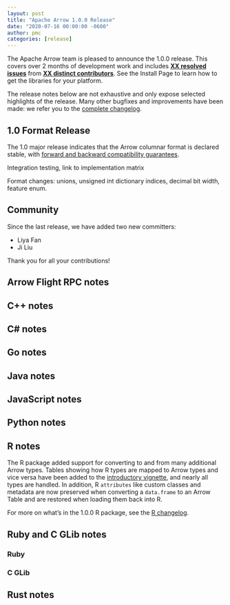 ```yaml
---
layout: post
title: "Apache Arrow 1.0.0 Release"
date: "2020-07-16 00:00:00 -0600"
author: pmc
categories: [release]
---
```

<!--
{% comment %}
Licensed to the Apache Software Foundation (ASF) under one or more
contributor license agreements.  See the NOTICE file distributed with
this work for additional information regarding copyright ownership.
The ASF licenses this file to you under the Apache License, Version 2.0
(the "License"); you may not use this file except in compliance with
the License.  You may obtain a copy of the License at

http://www.apache.org/licenses/LICENSE-2.0

Unless required by applicable law or agreed to in writing, software
distributed under the License is distributed on an "AS IS" BASIS,
WITHOUT WARRANTIES OR CONDITIONS OF ANY KIND, either express or implied.
See the License for the specific language governing permissions and
limitations under the License.
{% endcomment %}
-->

The Apache Arrow team is pleased to announce the 1.0.0 release. This covers
over 2 months of development work and includes [**XX resolved issues**][1]
from [**XX distinct contributors**][2]. See the Install Page to learn how to
get the libraries for your platform.

The release notes below are not exhaustive and only expose selected highlights
of the release. Many other bugfixes and improvements have been made: we refer
you to the [complete changelog][3].

## 1.0 Format Release

The 1.0 major release indicates that the Arrow columnar format is declared
stable, with [forward and backward compatibility guarantees][5].

Integration testing, link to implementation matrix

Format changes: unions, unsigned int dictionary indices, decimal bit width, feature enum.

## Community

Since the last release, we have added two new committers:

* Liya Fan
* Ji Liu

Thank you for all your contributions!

<!-- Acknowledge and link to any new committers and PMC members since the last release. See previous release announcements for examples. -->

## Arrow Flight RPC notes

## C++ notes

## C# notes

## Go notes

## Java notes

## JavaScript notes

## Python notes

## R notes

The R package added support for converting to and from many additional Arrow types. Tables showing how R types are mapped to Arrow types and vice versa have been added to the [introductory vignette][6], and nearly all types are handled. In addition, R `attributes` like custom classes and metadata are now preserved when converting a `data.frame` to an Arrow Table and are restored when loading them back into R.

For more on what’s in the 1.0.0 R package, see the [R changelog][4].

## Ruby and C GLib notes

### Ruby

### C GLib

## Rust notes


[1]: https://issues.apache.org/jira/issues/?jql=project%20%3D%20ARROW%20AND%20status%20%3D%20Resolved%20AND%20fixVersion%20%3D%201.0.0
[2]: https://arrow.apache.org/release/1.0.0.html#contributors
[3]: https://arrow.apache.org/release/1.0.0.html
[4]: https://arrow.apache.org/docs/r/news/
[5]: https://arrow.apache.org/docs/format/Versioning.html
[6]: https://arrow.apache.org/docs/r/articles/arrow.html
